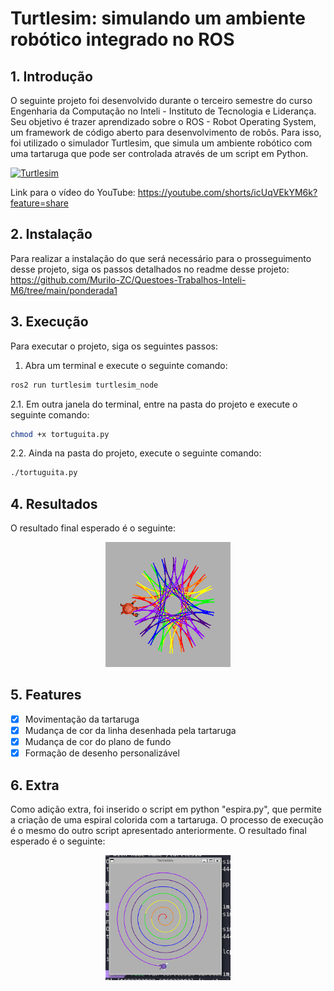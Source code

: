 # Turtlesim: simulando um ambiente robótico integrado no ROS

## 1. Introdução

O seguinte projeto foi desenvolvido durante o terceiro semestre do curso Engenharia da Computação no Inteli - Instituto de Tecnologia e Liderança. Seu objetivo é trazer aprendizado sobre o ROS - Robot Operating System, um framework de código aberto para desenvolvimento de robôs. Para isso, foi utilizado o simulador Turtlesim, que simula um ambiente robótico com uma tartaruga que pode ser controlada através de um script em Python.

[![Turtlesim](https://youtube.com/shorts/icUqVEkYM6k?feature=share)](https://youtube.com/shorts/icUqVEkYM6k?feature=share)

Link para o vídeo do YouTube: <https://youtube.com/shorts/icUqVEkYM6k?feature=share>

## 2. Instalação

Para realizar a instalação do que será necessário para o prosseguimento desse projeto, siga os passos detalhados no readme desse projeto: <https://github.com/Murilo-ZC/Questoes-Trabalhos-Inteli-M6/tree/main/ponderada1>

## 3. Execução

Para executar o projeto, siga os seguintes passos:

1. Abra um terminal e execute o seguinte comando:

```bash
ros2 run turtlesim turtlesim_node
```

2.1. Em outra janela do terminal, entre na pasta do projeto e execute o seguinte comando:

```bash
chmod +x tortuguita.py
```

2.2. Ainda na pasta do projeto, execute o seguinte comando:

```bash
./tortuguita.py
```

## 4. Resultados

O resultado final esperado é o seguinte:

<center>
    <img src="/media/exemplo.png" width="200px" height="200px">
</center>

## 5. Features

- [x] Movimentação da tartaruga
- [x] Mudança de cor da linha desenhada pela tartaruga
- [x] Mudança de cor do plano de fundo
- [x] Formação de desenho personalizável

## 6. Extra

Como adição extra, foi inserido o script em python "espira.py", que permite a criação de uma espiral colorida com a tartaruga. O processo de execução é o mesmo do outro script apresentado anteriormente. O resultado final esperado é o seguinte:

<center>
    <img src="/media/espira.png" width="200px" height="200px">
</center>